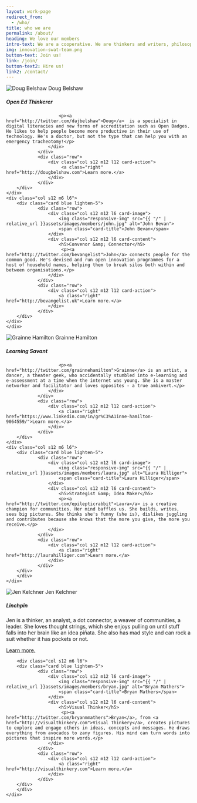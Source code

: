 ```yaml
---
layout: work-page
redirect_from:
  - /who/
title: who we are
permalink: /about/
heading: We love our members
intro-text: We are a cooperative. We are thinkers and writers, philosophers and makers. We're technologists, educators, philanthropists and community-minded folks. We are open and engaged. Get to know us, we're looking forward to it!
img: innovation-swat-team.png
button-text: Join us!
link: /join/
button-text2: Hire us!
link2: /contact/
---
```

<div class="row">
	<div class="col s12 m6 l6 ">
        <div class="card blue lighten-5">
                <div class="row">
                    <div class="col s12 m12 l6 card-image">
                        <img class="responsive-img" src="{{ "/" | relative_url }}assets/images/members/doug.jpg" alt="Doug Belshaw">
                        <span class="card-title">Doug Belshaw</span>
                    </div>
					<div class="col s12 m12 l6 card-content">
                       <h5>Open Ed Thinkerer</h5>
	
	                    <p><a href="http://twitter.com/dajbelshaw">Doug</a>  is a specialist in digital literacies and new forms of accreditation such as Open Badges. He likes to help people become more productive in their use of technology. He's a doctor, but not the type that can help you with an emergency tracheotomy!</p>
                    </div>
                </div>
                <div class="row">
                	<div class="col s12 m12 l12 card-action">
                    	 <a class="right" href="http://dougbelshaw.com">Learn more.</a>
                    </div>
                </div>
        </div>
	</div>
	<div class="col s12 m6 l6">
        <div class="card blue lighten-5">
                <div class="row">
                    <div class="col s12 m12 l6 card-image">
                        <img class="responsive-img" src="{{ "/" | relative_url }}assets/images/members/john.jpg" alt="John Bevan">
                        <span class="card-title">John Bevan</span>
                    </div>
					<div class="col s12 m12 l6 card-content">
                        <h5>Convenor &amp; Connector</h5>
                         <p><a href="http://twitter.com/bevangelist">John</a> connects people for the common good. He's devised and run open innovation programmes for a host of household names, helping them to break silos both within and between organisations.</p>
                    </div>
                </div>
                <div class="row">
                	<div class="col s12 m12 l12 card-action">
                    	<a class="right" href="http://bevangelist.uk">Learn more.</a>
                    </div>
                </div>
        </div>
	</div>
    </div>

<div class="row">
	<div class="col s12 m6 l6">
        <div class="card blue lighten-5">
                <div class="row">
                    <div class="col s12 m12 l6 card-image">
                        <img class="responsive-img" src="{{ "/" | relative_url }}assets/images/members/grainne.jpg" alt="Grainne Hamilton">
                        <span class="card-title">Grainne Hamilton</span>
                    </div>
					<div class="col s12 m12 l6 card-content">
                        <h5>Learning Savant</h5>

                        <p><a href="http://twitter.com/grainnehamilton">Grainne</a> is an artist, a dancer, a theater geek, who accidentally stumbled into e-learning and e-assessment at a time when the internet was young. She is a master networker and facilitator and loves opposites - a true ambivert.</p>
                    </div>
                </div>
                <div class="row">
                	<div class="col s12 m12 l12 card-action">
                    	<a class="right" href="https://www.linkedin.com/in/gr%C3%A1inne-hamilton-9064559/">Learn more.</a>
                    </div>
                </div>
        </div>
	</div>
	<div class="col s12 m6 l6">
        <div class="card blue lighten-5">
                <div class="row">
                    <div class="col s12 m12 l6 card-image">
                        <img class="responsive-img" src="{{ "/" | relative_url }}assets/images/members/laura.jpg" alt="Laura Hilliger">
                        <span class="card-title">Laura Hilliger</span>
                    </div>
					<div class="col s12 m12 l6 card-content">
                        <h5>Strategist &amp; Idea Maker</h5>
                        <p><a href="http://twitter.com/epilepticrabbit">Laura</a> is a creative champion for communities. Her mind baffles us. She builds, writes, sees big pictures. She thinks she's funny (she is), dislikes juggling and contributes because she knows that the more you give, the more you receive.</p>
                    </div>
                </div>
                <div class="row">
                	<div class="col s12 m12 l12 card-action">
                    	<a class="right" href="http://laurahilliger.com">Learn more.</a>
                    </div>
                </div>
        </div>
        </div>
    </div>

<div class="row">
<div class="col s12 m6 l6">
        <div class="card blue lighten-5">
                <div class="row">
                    <div class="col s12 m12 l6 card-image">
                        <img class="responsive-img" src="{{ "/" | relative_url }}assets/images/members/jen.png" alt="Jen Kelchner">
                        <span class="card-title">Jen Kelchner</span>
                    </div>
					<div class="col s12 m12 l6 card-content">
                        <h5>Linchpin</h5>
                         <p>Jen is a thinker, an analyst, a dot connector, a weaver of communities, a leader. She loves thought strings, which she enjoys pulling on until stuff falls into her brain like an idea piñata. She also has mad style and can rock a suit whether it has pockets or not.</p>
                    </div>
                </div>
                <div class="row">
                	<div class="col s12 m12 l12 card-action">
						<a class="right" href="https://www.jenkelchner.com/about/">Learn more.</a>
                    </div>
                </div>
        </div>
		</div>
		
		<div class="col s12 m6 l6">
        <div class="card blue lighten-5">
                <div class="row">
                    <div class="col s12 m12 l6 card-image">
                        <img class="responsive-img" src="{{ "/" | relative_url }}assets/images/members/bryan.jpg" alt="Bryan Mathers">
                        <span class="card-title">Bryan Mathers</span>
                    </div>
					<div class="col s12 m12 l6 card-content">
                        <h5>Visual Thinker</h5>
                         <p><a href="http://twitter.com/bryanmmathers">Bryan</a>, from <a href="http://visualthinkery.com">Visual Thinkery</a>, creates pictures to explore and engage others in ideas, concepts and messages. He draws everything from avocados to zany figures. His mind can turn words into pictures that inspire more words.</p>
                    </div>
                </div>
                <div class="row">
                	<div class="col s12 m12 l12 card-action">
						<a class="right" href="http://visualthinkery.com">Learn more.</a>
                    </div>
                </div>
        </div>
		</div>
    </div>
